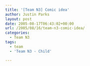 ```yaml
---
title: '[Team N3] Comic idea'
author: Justin Parks
layout: post
date: 2005-08-17T06:43:02+00:00
url: /2005/08/16/team-n3-comic-idea/
categories:
  - Team N3
tags:
  - team
  - 'Team N3 - Child'

---
```

